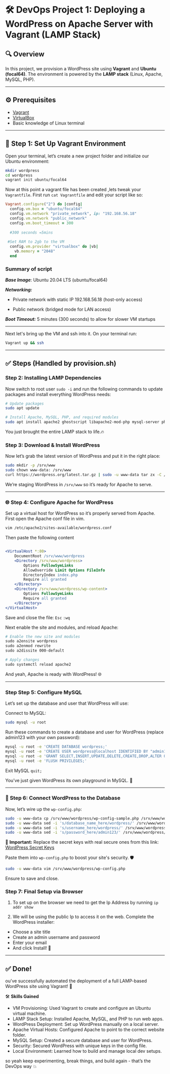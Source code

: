 # 🛠️ DevOps Project 1: Deploying a WordPress on Apache Server with Vagrant (LAMP Stack)

## 🔍 Overview  
In this project, we provision a WordPress site using **Vagrant** and **Ubuntu (focal64)**. The environment is powered by the **LAMP stack** (Linux, Apache, MySQL, PHP).

---

## ⚙️ Prerequisites  
- [Vagrant](https://www.vagrantup.com/downloads)  
- [VirtualBox](https://www.virtualbox.org/wiki/Downloads)  
- Basic knowledge of Linux terminal

---

## 🧰 Step 1: Set Up Vagrant Environment

Open your terminal, let’s create a new project folder and initialize our Ubuntu environment:

```bash
mkdir wordpress
cd wordpress
vagrant init ubuntu/focal64
```

Now at this point a vagrant file has been created ,lets tweak your `Vagrantfile`. First run `cat Vagrantfile`  and edit your script like so:

```ruby
Vagrant.configure("2") do |config|
  config.vm.box = "ubuntu/focal64"
  config.vm.network "private_network", ip: "192.168.56.18"
  config.vm.network "public_network"
  config.vm.boot_timeout = 300
  
  #300 seconds =5mins
  
 #Set RAM to 2gb to the VM
  config.vm.provider "virtualbox" do |vb|
    vb.memory = "2048"
  end
```
### Summary of script
***Base Image***: Ubuntu 20.04 LTS (ubuntu/focal64)

***Networking:***

  - Private network with static IP 192.168.56.18 (host-only access)

  - Public network (bridged mode for LAN access)

***Boot Timeout:*** 5 minutes (300 seconds) to allow for slower VM startups

---
Next let's bring up the VM and ssh into it. On your terminal run:
```bash
Vagrant up && ssh

```

---

## ✅ Steps (Handled by provision.sh)

### Step 2: Installing LAMP Dependencies

Now switch to root user `sudo -i` and run the following commands to update packages and install everything WordPress needs:

```bash
# Update packages
sudo apt update

# Install Apache, MySQL, PHP, and required modules
sudo apt install apache2 ghostscript libapache2-mod-php mysql-server php php-bcmath php-curl php-imagick php-intl php-json php-mbstring php-mysql php-xml php-zip -y
```

You just brought the entire LAMP stack to life.🔥


### Step 3: Download & Install WordPress

Now let’s grab the latest version of WordPress and put it in the right place:

```bash
sudo mkdir -p /srv/www
sudo chown www-data: /srv/www
curl https://wordpress.org/latest.tar.gz | sudo -u www-data tar zx -C /srv/www
```

We’re staging WordPress in `/srv/www` so it’s ready for Apache to serve.

---

### 🌐 Step 4: Configure Apache for WordPress

Set up a virtual host for WordPress so it’s properly served from Apache. First open the Apache conf file in vim. 

```bash
vim /etc/apache2/sites-available/wordpress.conf
```
Then paste the following content

```apache

<VirtualHost *:80>
    DocumentRoot /srv/www/wordpress
    <Directory /srv/www/wordpress>
        Options FollowSymLinks
        AllowOverride Limit Options FileInfo
        DirectoryIndex index.php
        Require all granted
    </Directory>
    <Directory /srv/www/wordpress/wp-content>
        Options FollowSymLinks
        Require all granted
    </Directory>
</VirtualHost>

```
Save and close the file: `Esc` `:wq`

Next enable the site and modules, and reload Apache:

```apache
# Enable the new site and modules
sudo a2ensite wordpress
sudo a2enmod rewrite
sudo a2dissite 000-default

# Apply changes
sudo systemctl reload apache2
```

And yeah, Apache is ready with WordPress! 🌐

---


### Step Step 5: Configure MySQL

Let’s set up the database and user that WordPress will use:

Connect to MySQL:
```bash
sudo mysql -u root
```
Run these commands to create a database and user for WordPress (replace admin123 with your own password):

```bash
mysql -u root -e 'CREATE DATABASE wordpress;'
mysql -u root -e 'CREATE USER wordpress@localhost IDENTIFIED BY "admin123";'
mysql -u root -e 'GRANT SELECT,INSERT,UPDATE,DELETE,CREATE,DROP,ALTER ON wordpress.* TO wordpress@localhost;'
mysql -u root -e 'FLUSH PRIVILEGES;'
```
 Exit MySQL `quit;`

You’ve just given WordPress its own playground in MySQL. 🎯

---

### 🧩 Step 6: Connect WordPress to the Database

Now, let’s wire up the `wp-config.php`:

```bash
sudo -u www-data cp /srv/www/wordpress/wp-config-sample.php /srv/www/wordpress/wp-config.php
sudo -u www-data sed -i 's/database_name_here/wordpress/' /srv/www/wordpress/wp-config.php
sudo -u www-data sed -i 's/username_here/wordpress/' /srv/www/wordpress/wp-config.php
sudo -u www-data sed -i 's/password_here/admin123/' /srv/www/wordpress/wp-config.php
```

🔐 **Important:** Replace the secret keys with real secure ones from this link:  
[WordPress Secret Keys](https://api.wordpress.org/secret-key/1.1/salt/)

Paste them into `wp-config.php` to boost your site's security. 🛡️

```bash
sudo -u www-data vim /srv/www/wordpress/wp-config.php
```

Ensure to save and close.

### Step 7: Final Setup via Browser

1. To set up on the browser we need to get the Ip Address by running `ip addr show`

2. We will be using the public Ip to access it on the web. Complete the WordPress installer:  
 - Choose a site title  
 - Create an admin username and password  
 - Enter your email  
 - And click Install! 🎉
---

## ✅ Done!

ou’ve successfully automated the deployment of a full LAMP-based WordPress site using Vagrant! 🙌

🛠️ **Skills Gained**

-  VM Provisioning: Used Vagrant to create and configure an Ubuntu virtual machine.
-  LAMP Stack Setup: Installed Apache, MySQL, and PHP to run web apps.
-  WordPress Deployment: Set up WordPress manually on a local server.
-  Apache Virtual Hosts: Configured Apache to point to the correct website folder.
-  MySQL Setup: Created a secure database and user for WordPress.
-  Security: Secured WordPress with unique keys in the config file.
-  Local Environment: Learned how to build and manage local dev setups.


so yeah keep experimenting, break things, and build again - that’s the DevOps way 💥
